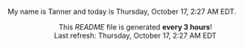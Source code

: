 My name is Tanner and today is Thursday, October 17, 2:27 AM EDT.

<p align="center">This <i>README</i> file is generated <b>every 3 hours</b>!</br>Last refresh: Thursday, October 17, 2:27 AM EDT<br /></p>
